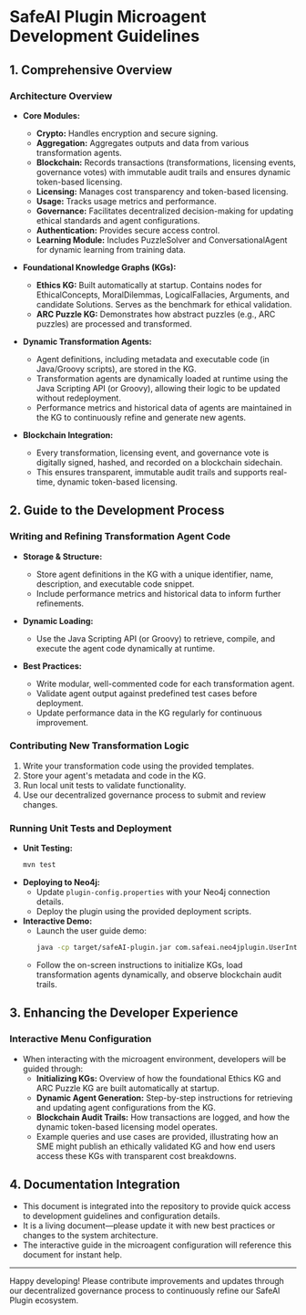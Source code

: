 # SafeAI Plugin Microagent Development Guidelines

## 1. Comprehensive Overview

### Architecture Overview
- **Core Modules:**
  - **Crypto:** Handles encryption and secure signing.
  - **Aggregation:** Aggregates outputs and data from various transformation agents.
  - **Blockchain:** Records transactions (transformations, licensing events, governance votes) with immutable audit trails and ensures dynamic token-based licensing.
  - **Licensing:** Manages cost transparency and token-based licensing.
  - **Usage:** Tracks usage metrics and performance.
  - **Governance:** Facilitates decentralized decision-making for updating ethical standards and agent configurations.
  - **Authentication:** Provides secure access control.
  - **Learning Module:** Includes PuzzleSolver and ConversationalAgent for dynamic learning from training data.

- **Foundational Knowledge Graphs (KGs):**
  - **Ethics KG:** Built automatically at startup. Contains nodes for EthicalConcepts, MoralDilemmas, LogicalFallacies, Arguments, and candidate Solutions. Serves as the benchmark for ethical validation.
  - **ARC Puzzle KG:** Demonstrates how abstract puzzles (e.g., ARC puzzles) are processed and transformed.

- **Dynamic Transformation Agents:**
  - Agent definitions, including metadata and executable code (in Java/Groovy scripts), are stored in the KG.
  - Transformation agents are dynamically loaded at runtime using the Java Scripting API (or Groovy), allowing their logic to be updated without redeployment.
  - Performance metrics and historical data of agents are maintained in the KG to continuously refine and generate new agents.

- **Blockchain Integration:**
  - Every transformation, licensing event, and governance vote is digitally signed, hashed, and recorded on a blockchain sidechain.
  - This ensures transparent, immutable audit trails and supports real-time, dynamic token-based licensing.

## 2. Guide to the Development Process

### Writing and Refining Transformation Agent Code
- **Storage & Structure:**
  - Store agent definitions in the KG with a unique identifier, name, description, and executable code snippet.
  - Include performance metrics and historical data to inform further refinements.

- **Dynamic Loading:**
  - Use the Java Scripting API (or Groovy) to retrieve, compile, and execute the agent code dynamically at runtime.

- **Best Practices:**
  - Write modular, well-commented code for each transformation agent.
  - Validate agent output against predefined test cases before deployment.
  - Update performance data in the KG regularly for continuous improvement.

### Contributing New Transformation Logic
1. Write your transformation code using the provided templates.
2. Store your agent's metadata and code in the KG.
3. Run local unit tests to validate functionality.
4. Use our decentralized governance process to submit and review changes.

### Running Unit Tests and Deployment
- **Unit Testing:**
  ```bash
  mvn test
  ```
- **Deploying to Neo4j:**
  - Update `plugin-config.properties` with your Neo4j connection details.
  - Deploy the plugin using the provided deployment scripts.
- **Interactive Demo:**
  - Launch the user guide demo:
    ```bash
    java -cp target/safeAI-plugin.jar com.safeai.neo4jplugin.UserInteractionDemo
    ```
  - Follow the on-screen instructions to initialize KGs, load transformation agents dynamically, and observe blockchain audit trails.

## 3. Enhancing the Developer Experience

### Interactive Menu Configuration
- When interacting with the microagent environment, developers will be guided through:
  - **Initializing KGs:** Overview of how the foundational Ethics KG and ARC Puzzle KG are built automatically at startup.
  - **Dynamic Agent Generation:** Step-by-step instructions for retrieving and updating agent configurations from the KG.
  - **Blockchain Audit Trails:** How transactions are logged, and how the dynamic token-based licensing model operates.
  - Example queries and use cases are provided, illustrating how an SME might publish an ethically validated KG and how end users access these KGs with transparent cost breakdowns.

## 4. Documentation Integration

- This document is integrated into the repository to provide quick access to development guidelines and configuration details.
- It is a living document—please update it with new best practices or changes to the system architecture.
- The interactive guide in the microagent configuration will reference this document for instant help.

---

Happy developing! Please contribute improvements and updates through our decentralized governance process to continuously refine our SafeAI Plugin ecosystem.
